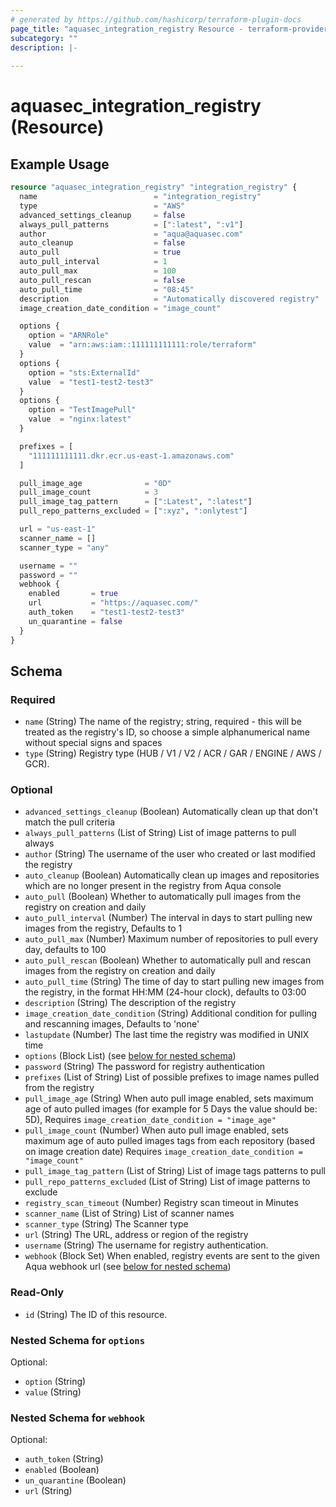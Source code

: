 ```yaml
---
# generated by https://github.com/hashicorp/terraform-plugin-docs
page_title: "aquasec_integration_registry Resource - terraform-provider-aquasec"
subcategory: ""
description: |-
  
---
```


# aquasec_integration_registry (Resource)



## Example Usage

```terraform
resource "aquasec_integration_registry" "integration_registry" {
  name                          = "integration_registry"
  type                          = "AWS"
  advanced_settings_cleanup     = false
  always_pull_patterns          = [":latest", ":v1"]
  author                        = "aqua@aquasec.com"
  auto_cleanup                  = false
  auto_pull                     = true
  auto_pull_interval            = 1
  auto_pull_max                 = 100
  auto_pull_rescan              = false
  auto_pull_time                = "08:45"
  description                   = "Automatically discovered registry"
  image_creation_date_condition = "image_count"

  options {
    option = "ARNRole"
    value  = "arn:aws:iam::111111111111:role/terraform"
  }
  options {
    option = "sts:ExternalId"
    value  = "test1-test2-test3"
  }
  options {
    option = "TestImagePull"
    value  = "nginx:latest"
  }

  prefixes = [
    "111111111111.dkr.ecr.us-east-1.amazonaws.com"
  ]

  pull_image_age              = "0D"
  pull_image_count            = 3
  pull_image_tag_pattern      = [":Latest", ":latest"]
  pull_repo_patterns_excluded = [":xyz", ":onlytest"]

  url = "us-east-1"
  scanner_name = []
  scanner_type = "any"

  username = ""
  password = ""
  webhook {
    enabled       = true
    url           = "https://aquasec.com/"
    auth_token    = "test1-test2-test3"
    un_quarantine = false
  }
}
```

<!-- schema generated by tfplugindocs -->
## Schema

### Required

- `name` (String) The name of the registry; string, required - this will be treated as the registry's ID, so choose a simple alphanumerical name without special signs and spaces
- `type` (String) Registry type (HUB / V1 / V2 / ACR / GAR / ENGINE / AWS / GCR).

### Optional

- `advanced_settings_cleanup` (Boolean) Automatically clean up that don't match the pull criteria
- `always_pull_patterns` (List of String) List of image patterns to pull always
- `author` (String) The username of the user who created or last modified the registry
- `auto_cleanup` (Boolean) Automatically clean up images and repositories which are no longer present in the registry from Aqua console
- `auto_pull` (Boolean) Whether to automatically pull images from the registry on creation and daily
- `auto_pull_interval` (Number) The interval in days to start pulling new images from the registry, Defaults to 1
- `auto_pull_max` (Number) Maximum number of repositories to pull every day, defaults to 100
- `auto_pull_rescan` (Boolean) Whether to automatically pull and rescan images from the registry on creation and daily
- `auto_pull_time` (String) The time of day to start pulling new images from the registry, in the format HH:MM (24-hour clock), defaults to 03:00
- `description` (String) The description of the registry
- `image_creation_date_condition` (String) Additional condition for pulling and rescanning images, Defaults to 'none'
- `lastupdate` (Number) The last time the registry was modified in UNIX time
- `options` (Block List) (see [below for nested schema](#nestedblock--options))
- `password` (String) The password for registry authentication
- `prefixes` (List of String) List of possible prefixes to image names pulled from the registry
- `pull_image_age` (String) When auto pull image enabled, sets maximum age of auto pulled images (for example for 5 Days the value should be: 5D), Requires `image_creation_date_condition = "image_age"`
- `pull_image_count` (Number) When auto pull image enabled, sets maximum age of auto pulled images tags from each repository (based on image creation date) Requires `image_creation_date_condition = "image_count"`
- `pull_image_tag_pattern` (List of String) List of image tags patterns to pull
- `pull_repo_patterns_excluded` (List of String) List of image patterns to exclude
- `registry_scan_timeout` (Number) Registry scan timeout in Minutes
- `scanner_name` (List of String) List of scanner names
- `scanner_type` (String) The Scanner type
- `url` (String) The URL, address or region of the registry
- `username` (String) The username for registry authentication.
- `webhook` (Block Set) When enabled, registry events are sent to the given Aqua webhook url (see [below for nested schema](#nestedblock--webhook))

### Read-Only

- `id` (String) The ID of this resource.

<a id="nestedblock--options"></a>
### Nested Schema for `options`

Optional:

- `option` (String)
- `value` (String)


<a id="nestedblock--webhook"></a>
### Nested Schema for `webhook`

Optional:

- `auth_token` (String)
- `enabled` (Boolean)
- `un_quarantine` (Boolean)
- `url` (String)
